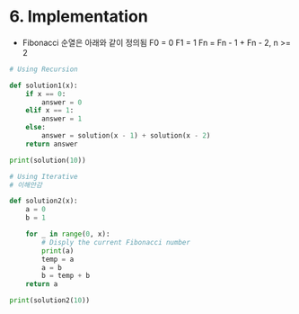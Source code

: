 # 6. Implementation

* Fibonacci 순열은 아래와 같이 정의됨 F0 = 0 F1 = 1 Fn = Fn - 1 + Fn - 2, n &gt;= 2

```python
# Using Recursion

def solution1(x):
    if x == 0:
        answer = 0
    elif x == 1:
        answer = 1
    else:
        answer = solution(x - 1) + solution(x - 2)
    return answer

print(solution(10))
```

```python
# Using Iterative
# 이해안감

def solution2(x):
    a = 0
    b = 1

    for _ in range(0, x):
        # Disply the current Fibonacci number
        print(a)
        temp = a
        a = b
        b = temp + b
    return a

print(solution2(10))
```


